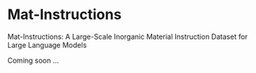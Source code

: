 # Mat-Instructions
Mat-Instructions: A Large-Scale Inorganic Material Instruction Dataset for Large Language Models

Coming soon ...
